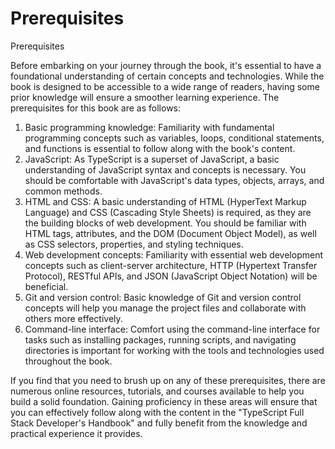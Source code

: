 # Prerequisites

Prerequisites

Before embarking on your journey through the book, it's essential to have a foundational understanding of certain concepts and technologies. While the book is designed to be accessible to a wide range of readers, having some prior knowledge will ensure a smoother learning experience. The prerequisites for this book are as follows:

1. Basic programming knowledge: Familiarity with fundamental programming concepts such as variables, loops, conditional statements, and functions is essential to follow along with the book's content.
2. JavaScript: As TypeScript is a superset of JavaScript, a basic understanding of JavaScript syntax and concepts is necessary. You should be comfortable with JavaScript's data types, objects, arrays, and common methods.
3. HTML and CSS: A basic understanding of HTML (HyperText Markup Language) and CSS (Cascading Style Sheets) is required, as they are the building blocks of web development. You should be familiar with HTML tags, attributes, and the DOM (Document Object Model), as well as CSS selectors, properties, and styling techniques.
4. Web development concepts: Familiarity with essential web development concepts such as client-server architecture, HTTP (Hypertext Transfer Protocol), RESTful APIs, and JSON (JavaScript Object Notation) will be beneficial.
5. Git and version control: Basic knowledge of Git and version control concepts will help you manage the project files and collaborate with others more effectively.
6. Command-line interface: Comfort using the command-line interface for tasks such as installing packages, running scripts, and navigating directories is important for working with the tools and technologies used throughout the book.

If you find that you need to brush up on any of these prerequisites, there are numerous online resources, tutorials, and courses available to help you build a solid foundation. Gaining proficiency in these areas will ensure that you can effectively follow along with the content in the "TypeScript Full Stack Developer's Handbook" and fully benefit from the knowledge and practical experience it provides.
